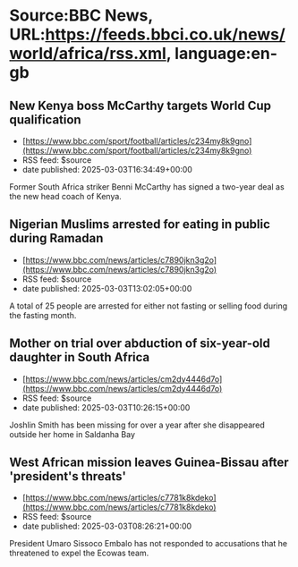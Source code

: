 # Source:BBC News, URL:https://feeds.bbci.co.uk/news/world/africa/rss.xml, language:en-gb

## New Kenya boss McCarthy targets World Cup qualification
 - [https://www.bbc.com/sport/football/articles/c234my8k9gno](https://www.bbc.com/sport/football/articles/c234my8k9gno)
 - RSS feed: $source
 - date published: 2025-03-03T16:34:49+00:00

Former South Africa striker Benni McCarthy has signed a two-year deal as the new head coach of Kenya.

## Nigerian Muslims arrested for eating in public during Ramadan
 - [https://www.bbc.com/news/articles/c7890jkn3g2o](https://www.bbc.com/news/articles/c7890jkn3g2o)
 - RSS feed: $source
 - date published: 2025-03-03T13:02:05+00:00

A total of 25 people are arrested for either not fasting or selling food during the fasting month.

## Mother on trial over abduction of six-year-old daughter in South Africa
 - [https://www.bbc.com/news/articles/cm2dy4446d7o](https://www.bbc.com/news/articles/cm2dy4446d7o)
 - RSS feed: $source
 - date published: 2025-03-03T10:26:15+00:00

Joshlin Smith has been missing for over a year after she disappeared outside her home in Saldanha Bay

## West African mission leaves Guinea-Bissau after 'president's threats'
 - [https://www.bbc.com/news/articles/c7781k8kdeko](https://www.bbc.com/news/articles/c7781k8kdeko)
 - RSS feed: $source
 - date published: 2025-03-03T08:26:21+00:00

President Umaro Sissoco Embalo has not responded to accusations that he threatened to expel the Ecowas team.

